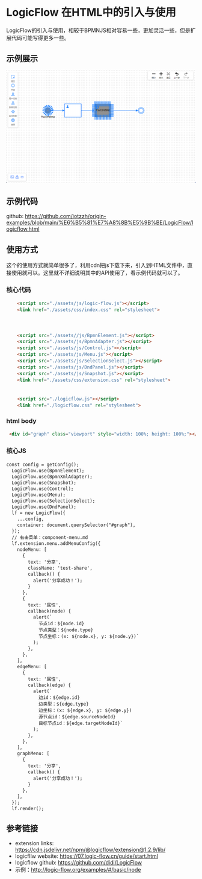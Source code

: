# LogicFlow 在HTML中的引入与使用

LogicFlow的引入与使用，相较于BPMNJS相对容易一些，更加灵活一些，但是扩展代码可能写得更多一些。

## 示例展示
<div style="text-align: center"><img src="./assets/示例.png" ></div>

## 示例代码
github: https://github.com/iotzzh/origin-examples/blob/main/%E6%B5%81%E7%A8%8B%E5%9B%BE/LogicFlow/logicflow.html

## 使用方式
这个的使用方式就简单很多了，利用cdn把js下载下来，引入到HTML文件中，直接使用就可以。这里就不详细说明其中的API使用了，看示例代码就可以了。

### 核心代码
```html
    <script src="./assets/js/logic-flow.js"></script>
    <link href="./assets/css/index.css" rel="stylesheet">



    <script src="./assets//js/BpmnElement.js"></script>
    <script src="./assets/js/BpmnAdapter.js"></script>
    <script src="./assets/js/Control.js"></script>
    <script src="./assets/js/Menu.js"></script>
    <script src="./assets/js/SelectionSelect.js"></script>
    <script src="./assets/js/DndPanel.js"></script>
    <script src="./assets/js/Snapshot.js"></script>
    <link href="./assets/css/extension.css" rel="stylesheet">


    <script src="./logicflow.js"></script>
    <link href="./logicflow.css" rel="stylesheet">

```

### html body
```html
 <div id="graph" class="viewport" style="width: 100%; height: 100%;"></div>
```

### 核心JS
```JS
const config = getConfig();
  LogicFlow.use(BpmnElement);
  LogicFlow.use(BpmnXmlAdapter);
  LogicFlow.use(Snapshot);
  LogicFlow.use(Control);
  LogicFlow.use(Menu);
  LogicFlow.use(SelectionSelect);
  LogicFlow.use(DndPanel);
  lf = new LogicFlow({
    ...config,
    container: document.querySelector("#graph"),
  });
  // 右击菜单：component-menu.md
  lf.extension.menu.addMenuConfig({
    nodeMenu: [
      {
        text: '分享',
        className: 'test-share',
        callback() {
          alert('分享成功！');
        }
      },
      {
        text: '属性',
        callback(node) {
          alert(`
            节点id：${node.id}
            节点类型：${node.type}
            节点坐标：(x: ${node.x}, y: ${node.y})`
          );
        },
      },
    ],
    edgeMenu: [
      {
        text: '属性',
        callback(edge) {
          alert(`
            边id：${edge.id}
            边类型：${edge.type}
            边坐标：(x: ${edge.x}, y: ${edge.y})
            源节点id：${edge.sourceNodeId}
            目标节点id：${edge.targetNodeId}`
          );
        },
      },
    ],
    graphMenu: [
      {
        text: '分享',
        callback() {
          alert('分享成功！');
        }
      },
    ],
  });
  lf.render();
```


## 参考链接
* extension links: https://cdn.jsdelivr.net/npm/@logicflow/extension@1.2.9/lib/
* logicfllw website: https://07.logic-flow.cn/guide/start.html
* logicflow github: https://github.com/didi/LogicFlow
* 示例：http://logic-flow.org/examples/#/basic/node

